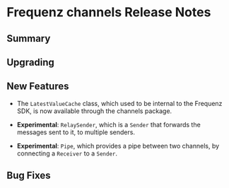 # Frequenz channels Release Notes

## Summary

<!-- Here goes a general summary of what this release is about -->

## Upgrading

<!-- Here goes notes on how to upgrade from previous versions, including deprecations and what they should be replaced with -->

## New Features

- The `LatestValueCache` class, which used to be internal to the Frequenz SDK, is now available through the channels package.

- **Experimental**: `RelaySender`, which is a `Sender` that forwards the messages sent to it, to multiple senders.

- **Experimental**: `Pipe`, which provides a pipe between two channels, by connecting a `Receiver` to a `Sender`.

## Bug Fixes

<!-- Here goes notable bug fixes that are worth a special mention or explanation -->
